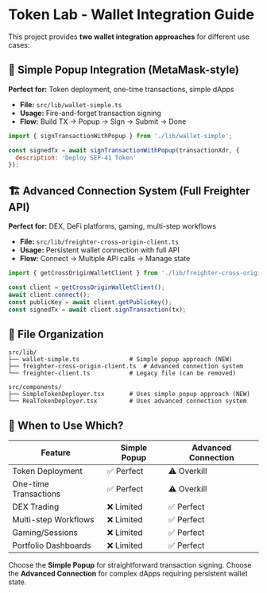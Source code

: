 # Token Lab - Wallet Integration Guide

This project provides **two wallet integration approaches** for different use cases:

## 🚀 Simple Popup Integration (MetaMask-style)
**Perfect for:** Token deployment, one-time transactions, simple dApps
- **File:** `src/lib/wallet-simple.ts`
- **Usage:** Fire-and-forget transaction signing
- **Flow:** Build TX → Popup → Sign → Submit → Done

```javascript
import { signTransactionWithPopup } from './lib/wallet-simple';

const signedTx = await signTransactionWithPopup(transactionXdr, {
  description: 'Deploy SEP-41 Token'
});
```

## 🏗️ Advanced Connection System (Full Freighter API)
**Perfect for:** DEX, DeFi platforms, gaming, multi-step workflows
- **File:** `src/lib/freighter-cross-origin-client.ts`
- **Usage:** Persistent wallet connection with full API
- **Flow:** Connect → Multiple API calls → Manage state

```javascript
import { getCrossOriginWalletClient } from './lib/freighter-cross-origin-client';

const client = getCrossOriginWalletClient();
await client.connect();
const publicKey = await client.getPublicKey();
const signedTx = await client.signTransaction(tx);
```

## 📁 File Organization

```
src/lib/
├── wallet-simple.ts              # Simple popup approach (NEW)
├── freighter-cross-origin-client.ts  # Advanced connection system
└── freighter-client.ts           # Legacy file (can be removed)

src/components/
├── SimpleTokenDeployer.tsx       # Uses simple popup approach (NEW)
└── RealTokenDeployer.tsx         # Uses advanced connection system
```

## 🎯 When to Use Which?

| Feature | Simple Popup | Advanced Connection |
|---------|-------------|-------------------|
| Token Deployment | ✅ Perfect | ⚠️ Overkill |
| One-time Transactions | ✅ Perfect | ⚠️ Overkill |
| DEX Trading | ❌ Limited | ✅ Perfect |
| Multi-step Workflows | ❌ Limited | ✅ Perfect |
| Gaming/Sessions | ❌ Limited | ✅ Perfect |
| Portfolio Dashboards | ❌ Limited | ✅ Perfect |

Choose the **Simple Popup** for straightforward transaction signing.
Choose the **Advanced Connection** for complex dApps requiring persistent wallet state.